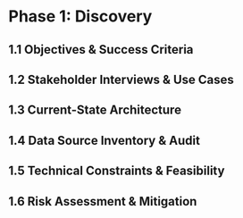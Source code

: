 <!-- docs/phase-01-discovery.md -->
# Phase 1: Discovery

## 1.1 Objectives & Success Criteria
## 1.2 Stakeholder Interviews & Use Cases
## 1.3 Current-State Architecture
## 1.4 Data Source Inventory & Audit
## 1.5 Technical Constraints & Feasibility
## 1.6 Risk Assessment & Mitigation
